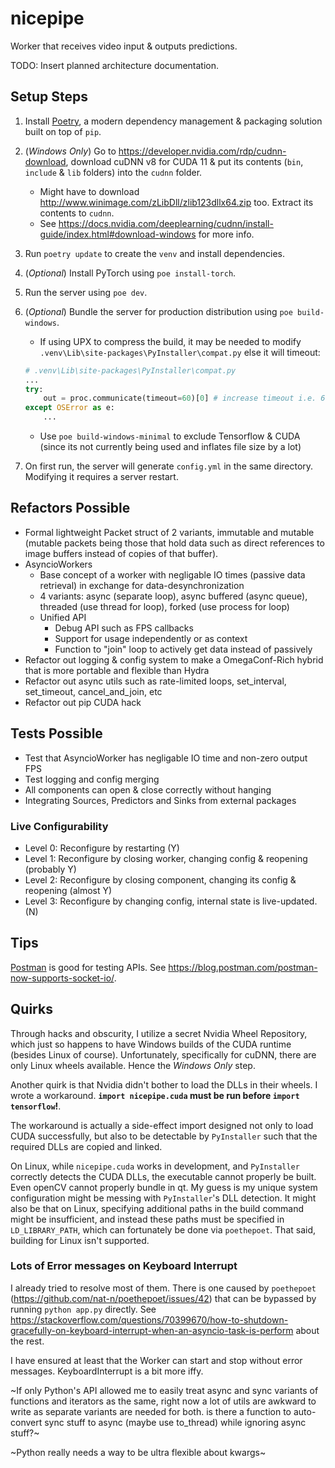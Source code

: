 # nicepipe

Worker that receives video input & outputs predictions.

TODO: Insert planned architecture documentation.

## Setup Steps

1. Install [Poetry](https://python-poetry.org/docs/), a modern dependency management & packaging solution built on top of `pip`.
2. (_Windows Only_) Go to <https://developer.nvidia.com/rdp/cudnn-download>, download cuDNN v8 for CUDA 11 & put its contents (`bin`, `include` & `lib` folders) into the `cudnn` folder.
   - Might have to download <http://www.winimage.com/zLibDll/zlib123dllx64.zip> too. Extract its contents to `cudnn`.
   - See <https://docs.nvidia.com/deeplearning/cudnn/install-guide/index.html#download-windows> for more info.
3. Run `poetry update` to create the `venv` and install dependencies.
4. (_Optional_) Install PyTorch using `poe install-torch`.
5. Run the server using `poe dev`.
6. (_Optional_) Bundle the server for production distribution using `poe build-windows`.

   - If using UPX to compress the build, it may be needed to modify `.venv\Lib\site-packages\PyInstaller\compat.py` else it will timeout:

   ```py
   # .venv\Lib\site-packages\PyInstaller\compat.py
   ...
   try:
       out = proc.communicate(timeout=60)[0] # increase timeout i.e. 600
   except OSError as e:
       ...
   ```

   - Use `poe build-windows-minimal` to exclude Tensorflow & CUDA (since its not currently being used and inflates file size by a lot)
7. On first run, the server will generate `config.yml` in the same directory. Modifying it requires a server restart.

## Refactors Possible

- Formal lightweight Packet struct of 2 variants, immutable and mutable (mutable packets being those that hold data such as direct references to image buffers instead of copies of that buffer).
- AsyncioWorkers
  - Base concept of a worker with negligable IO times (passive data retrieval) in exchange for data-desynchronization
  - 4 variants: async (separate loop), async buffered (async queue), threaded (use thread for loop), forked (use process for loop)
  - Unified API
    - Debug API such as FPS callbacks
    - Support for usage independently or as context
    - Function to "join" loop to actively get data instead of passively
- Refactor out logging & config system to make a OmegaConf-Rich hybrid that is more portable and flexible than Hydra
- Refactor out async utils such as rate-limited loops, set_interval, set_timeout, cancel_and_join, etc
- Refactor out pip CUDA hack

## Tests Possible

- Test that AsyncioWorker has negligable IO time and non-zero output FPS
- Test logging and config merging
- All components can open & close correctly without hanging
- Integrating Sources, Predictors and Sinks from external packages

### Live Configurability

- Level 0: Reconfigure by restarting (Y)
- Level 1: Reconfigure by closing worker, changing config & reopening (probably Y)
- Level 2: Reconfigure by closing component, changing its config & reopening (almost Y)
- Level 3: Reconfigure by changing config, internal state is live-updated. (N)

## Tips

[Postman](https://www.postman.com/) is good for testing APIs. See <https://blog.postman.com/postman-now-supports-socket-io/>.

## Quirks

Through hacks and obscurity, I utilize a secret Nvidia Wheel Repository, which just so happens to have Windows builds of the CUDA runtime (besides Linux of course). Unfortunately, specifically for cuDNN, there are only Linux wheels available. Hence the _Windows Only_ step.

Another quirk is that Nvidia didn't bother to load the DLLs in their wheels. I wrote a workaround. **`import nicepipe.cuda` must be run before `import tensorflow`!**.

The workaround is actually a side-effect import designed not only to load CUDA successfully, but also to be detectable by `PyInstaller` such that the required DLLs are copied and linked.

On Linux, while `nicepipe.cuda` works in development, and `PyInstaller` correctly detects the CUDA DLLs, the executable cannot properly be built. Even openCV cannot properly bundle in qt. My guess is my unique system configuration might be messing with `PyInstaller`'s DLL detection. It might also be that on Linux, specifying additional paths in the build command might be insufficient, and instead these paths must be specified in `LD_LIBRARY_PATH`, which can fortunately be done via `poethepoet`. That said, building for Linux isn't supported.

### Lots of Error messages on Keyboard Interrupt

I already tried to resolve most of them. There is one caused by `poethepoet` (<https://github.com/nat-n/poethepoet/issues/42>) that can be bypassed by running `python app.py` directly. See <https://stackoverflow.com/questions/70399670/how-to-shutdown-gracefully-on-keyboard-interrupt-when-an-asyncio-task-is-perform> about the rest.

I have ensured at least that the Worker can start and stop without error messages. KeyboardInterrupt is a bit more iffy.

~If only Python's API allowed me to easily treat async and sync variants of functions and iterators as the same, right now a lot of utils are awkward to write as separate variants are needed for both. is there a function to auto-convert sync stuff to async (maybe use to_thread) while ignoring async stuff?~

~Python really needs a way to be ultra flexible about kwargs~
